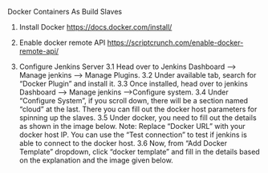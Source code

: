 Docker Containers As Build Slaves

1. Install Docker
        https://docs.docker.com/install/
        
2. Enable docker remote API
        https://scriptcrunch.com/enable-docker-remote-api/

3. Configure Jenkins Server
   3.1 Head over to Jenkins Dashboard –> Manage jenkins –> Manage Plugins.
   3.2 Under available tab, search for “Docker Plugin” and install it.
   3.3 Once installed, head over to jenkins Dashboard –> Manage jenkins –>Configure system.
   3.4 Under “Configure System”, if you scroll down, there will be a section named “cloud” at the last. There you can fill out the docker host parameters for spinning up the slaves.
   3.5 Under docker, you need to fill out the details as shown in the image below.
       Note: Replace “Docker URL” with your docker host IP. You can use the “Test connection” to test if jenkins is able to connect to the docker host.
   3.6 Now, from “Add Docker Template” dropdown, click “docker template” and fill in the details based on the explanation and the image given below.
